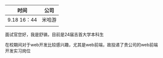 | 时间        | 公司   |
| ----------- | ------ |
| 9.18 16：44 | 米哈游 |
|             |        |

面试官您好，我是舒镐，目前是24届吉首大学本科生

在校期间对于web开发比较感兴趣，尤其是web前端，故投递了贵公司的web前端开发实习岗位

